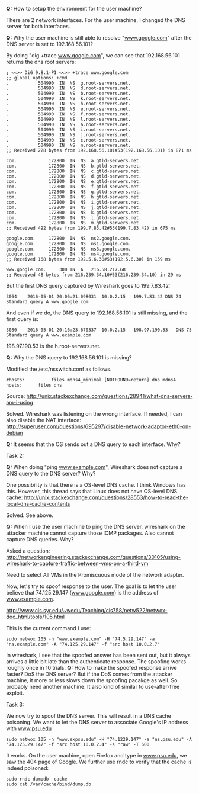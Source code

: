 

**Q:** How to setup the environment for the user machine?

There are 2 network interfaces. For the user machine, I changed the DNS server
for both interfaces.

**Q:** Why the user machine is still able to resolve "www.google.com" after
the DNS server is set to 192.168.56.101?

By doing "dig +trace www.google.com", we can see that 192.168.56.101 returns
the dns root servers:
  
    ; <<>> DiG 9.8.1-P1 <<>> +trace www.google.com
    ;; global options: +cmd
    .			504990	IN	NS	g.root-servers.net.
    .			504990	IN	NS	d.root-servers.net.
    .			504990	IN	NS	b.root-servers.net.
    .			504990	IN	NS	k.root-servers.net.
    .			504990	IN	NS	h.root-servers.net.
    .			504990	IN	NS	e.root-servers.net.
    .			504990	IN	NS	f.root-servers.net.
    .			504990	IN	NS	l.root-servers.net.
    .			504990	IN	NS	a.root-servers.net.
    .			504990	IN	NS	i.root-servers.net.
    .			504990	IN	NS	j.root-servers.net.
    .			504990	IN	NS	c.root-servers.net.
    .			504990	IN	NS	m.root-servers.net.
    ;; Received 228 bytes from 192.168.56.101#53(192.168.56.101) in 871 ms
    
    com.			172800	IN	NS	a.gtld-servers.net.
    com.			172800	IN	NS	b.gtld-servers.net.
    com.			172800	IN	NS	c.gtld-servers.net.
    com.			172800	IN	NS	d.gtld-servers.net.
    com.			172800	IN	NS	e.gtld-servers.net.
    com.			172800	IN	NS	f.gtld-servers.net.
    com.			172800	IN	NS	g.gtld-servers.net.
    com.			172800	IN	NS	h.gtld-servers.net.
    com.			172800	IN	NS	i.gtld-servers.net.
    com.			172800	IN	NS	j.gtld-servers.net.
    com.			172800	IN	NS	k.gtld-servers.net.
    com.			172800	IN	NS	l.gtld-servers.net.
    com.			172800	IN	NS	m.gtld-servers.net.
    ;; Received 492 bytes from 199.7.83.42#53(199.7.83.42) in 675 ms
    
    google.com.		172800	IN	NS	ns2.google.com.
    google.com.		172800	IN	NS	ns1.google.com.
    google.com.		172800	IN	NS	ns3.google.com.
    google.com.		172800	IN	NS	ns4.google.com.
    ;; Received 168 bytes from 192.5.6.30#53(192.5.6.30) in 159 ms
    
    www.google.com.		300	IN	A	216.58.217.68
    ;; Received 48 bytes from 216.239.34.10#53(216.239.34.10) in 29 ms


But the first DNS query captured by Wireshark goes to 199.7.83.42:

    3064	2016-05-01 20:06:21.098031	10.0.2.15	199.7.83.42	DNS	74	Standard query A www.google.com

And even if we do, the DNS query to 192.168.56.101 is still missing, and the first query is:

    3080	2016-05-01 20:16:23.670337	10.0.2.15	198.97.190.53	DNS	75	Standard query A www.example.com

198.97.190.53 is the h.root-servers.net.

**Q:** Why the DNS query to 192.168.56.101 is missing?

Modified the /etc/nsswitch.conf as follows.

    #hosts:          files mdns4_minimal [NOTFOUND=return] dns mdns4
    hosts:		files dns

Source:
http://unix.stackexchange.com/questions/28941/what-dns-servers-am-i-using

Solved. Wireshark was listening on the wrong interface. If needed, I can also disable the NAT interface:
http://superuser.com/questions/695297/disable-network-adaptor-eth0-on-debian

**Q:** It seems that the OS sends out a DNS query to each interface. Why? 

Task 2:

**Q:** When doing "ping www.example.com", Wireshark does not capture a DNS query
to the DNS server? Why?

One possibility is that there is a OS-level DNS cache. I think Windows has this.
However, this thread says that Linux does not have OS-level DNS cache:
http://unix.stackexchange.com/questions/28553/how-to-read-the-local-dns-cache-contents

Solved. See above.

**Q:** When I use the user machine to ping the DNS server, wireshark on the attacker machine cannot capture those ICMP packages. Also cannot capture DNS queries. Why?

Asked a question:
http://networkengineering.stackexchange.com/questions/30105/using-wireshark-to-capture-traffic-between-vms-on-a-third-vm

Need to select All VMs in the Promiscuous mode of the network adapter.

Now, let's try to spoof response to the user. The goal is to let the user believe that 74.125.29.147 (www.google.com) is the address of www.example.com.

http://www.cis.syr.edu/~wedu/Teaching/cis758/netw522/netwox-doc_html/tools/105.html

This is the current command I use:

    sudo netwox 105 -h "www.example.com" -H "74.5.29.147" -a "ns.example.com" -A "74.125.29.147" -f "src host 10.0.2.7"

In wireshark, I see that the spoofed answer has been sent out, but it always arrives a little bit late than the authenticate response. The spoofing works roughly once in 10 trials. **Q:** How to make the spoofed response arrive faster? DoS the DNS server? But if the DoS comes from the attacker machine, it more or less slows down the spoofing pacakge as well. So probably need another machine. It also kind of similar to use-after-free exploit.

Task 3:

We now try to spoof the DNS server. This will result in a DNS cache poisoning. We want to let the DNS server to associate Google's IP address with www.psu.edu

    sudo netwox 105 -h "www.expsu.edu" -H "74.1229.147" -a "ns.psu.edu" -A "74.125.29.147" -f "src host 10.0.2.4" -s "raw" -T 600

It works. On the user machine, open Firefox and type in www.psu.edu, we saw the 404 page of Google. We further use rndc to verify that the cache is indeed poisoned:

    sudo rndc dumpdb -cache
    sudo cat /var/cache/bind/dump.db
